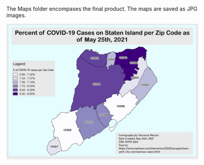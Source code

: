 The Maps folder encompases the final product. The maps are saved as JPG images.

![Percent_COVID_Cases](/../Maps/Map1_5_%COVIDCases.jpeg)
